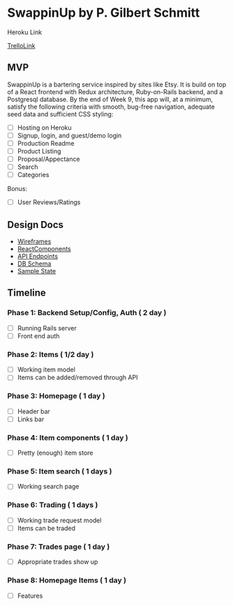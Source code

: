 # SwappinUp by P. Gilbert Schmitt

Heroku Link

[TrelloLink][Trello]


[Trello]: https://trello.com/b/sUrNOlhv/swappingup

## MVP

SwappinUp is a bartering service inspired by sites like Etsy. It is build on top of a React frontend with Redux architecture, Ruby-on-Rails backend, and a Postgresql database. By the end of Week 9, this app will, at a minimum, satisfy the following criteria with smooth, bug-free navigation, adequate seed data and sufficient CSS styling:
- [ ] Hosting on Heroku
- [ ] Signup, login, and guest/demo login
- [ ] Production Readme
- [ ] Product Listing
- [ ] Proposal/Appectance
- [ ] Search
- [ ] Categories

Bonus:
- [ ] User Reviews/Ratings

## Design Docs

- [Wireframes][wireframes]
- [ReactComponents][components]
- [API Endpoints][api]
- [DB Schema][schema]
- [Sample State][state]

[wireframes]: docs/wireframes
[components]: docs/component-hierarchy.md
[api]: docs/api-endpoints.md
[schema]: docs/schema.md
[state]: docs/sample-state.md

## Timeline

### Phase 1: Backend Setup/Config, Auth ( 2 day )
- [ ] Running Rails server
- [ ] Front end auth

### Phase 2: Items ( 1/2 day )
- [ ] Working item model
- [ ] Items can be added/removed through API

### Phase 3: Homepage ( 1 day )
- [ ] Header bar
- [ ] Links bar

### Phase 4: Item components ( 1 day )
- [ ] Pretty (enough) item store

### Phase 5: Item search ( 1 days )
- [ ] Working search page

### Phase 6: Trading ( 1 days )
- [ ] Working trade request model
- [ ] Items can be traded

### Phase 7: Trades page ( 1 day )
- [ ] Appropriate trades show up

### Phase 8: Homepage Items ( 1 day )
- [ ] Features

